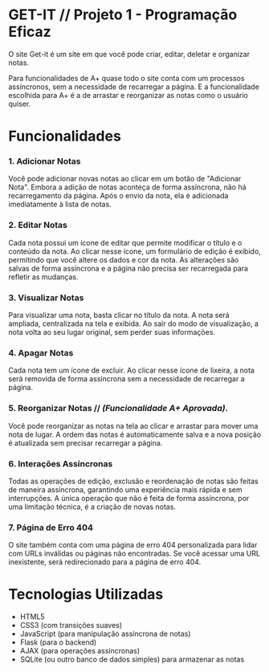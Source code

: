 # **GET-IT** // Projeto 1 - Programação Eficaz
O site Get-it é um site em que você pode criar, editar, deletar e organizar notas.

Para funcionalidades de A+ quase todo o site conta com um processos assíncronos, sem a necessidade de recarregar a página. E a funcionalidade escolhida para A+ é a de arrastar e reorganizar as notas como o usuário quiser.

# **Funcionalidades**

### **1. Adicionar Notas**
Você pode adicionar novas notas ao clicar em um botão de "Adicionar Nota". Embora a adição de notas aconteça de forma assíncrona, não há recarregamento da página. Após o envio da nota, ela é adicionada imediatamente à lista de notas.

### 2. Editar Notas
Cada nota possui um ícone de editar que permite modificar o título e o conteúdo da nota. Ao clicar nesse ícone, um formulário de edição é exibido, permitindo que você altere os dados e cor da nota. As alterações são salvas de forma assíncrona e a página não precisa ser recarregada para refletir as mudanças.

### 3. Visualizar Notas
Para visualizar uma nota, basta clicar no título da nota. A nota será ampliada, centralizada na tela e exibida. Ao sair do modo de visualização, a nota volta ao seu lugar original, sem perder suas informações.

### 4. Apagar Notas
Cada nota tem um ícone de excluir. Ao clicar nesse ícone de lixeira, a nota será removida de forma assíncrona sem a necessidade de recarregar a página.

### 5. Reorganizar Notas // *(Funcionalidade A+ Aprovada)*.
Você pode reorganizar as notas na tela ao clicar e arrastar para mover uma nota de lugar. A ordem das notas é automaticamente salva e a nova posição é atualizada sem precisar recarregar a página.

### 6. Interações Assíncronas
Todas as operações de edição, exclusão e reordenação de notas são feitas de maneira assíncrona, garantindo uma experiência mais rápida e sem interrupções. A única operação que não é feita de forma assíncrona, por uma limitação técnica, é a criação de novas notas.

### 7. Página de Erro 404
O site também conta com uma página de erro 404 personalizada para lidar com URLs inválidas ou páginas não encontradas. Se você acessar uma URL inexistente, será redirecionado para a página de erro 404.

# Tecnologias Utilizadas
-   HTML5
-	CSS3 (com transições suaves) 
-	JavaScript (para manipulação assíncrona de notas)
-	Flask (para o backend)
-	AJAX (para operações assíncronas)
-	SQLite (ou outro banco de dados simples) para armazenar as notas